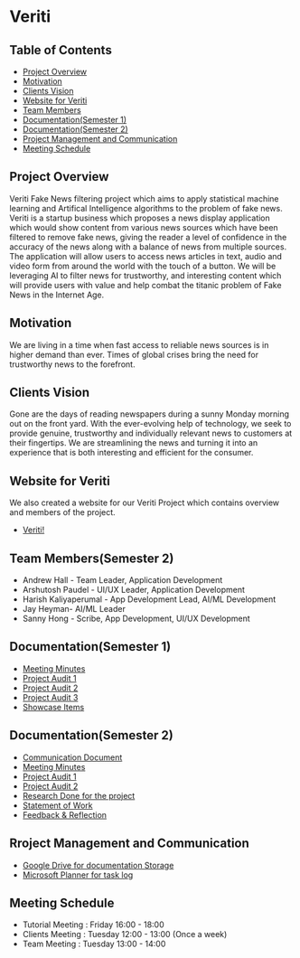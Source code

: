 # Veriti

## Table of Contents
* [Project Overview](#project-overview)
* [Motivation](#motivation)
* [Clients Vision](#clients-vision)
* [Website for Veriti](#websi)
* [Team Members](#team-members)
* [Documentation(Semester 1)](#documentation-semester-1)
* [Documentation(Semester 2)](#documentation-semester-2)
* [Project Management and Communication](#project-management-and-communication)
* [Meeting Schedule](#meeting-schedule)


## Project Overview
Veriti Fake News filtering project which aims to apply statistical machine learning and Artifical Intelligence algorithms to the problem of fake news. Veriti is a startup business which proposes a news display application which would show content from various news sources which have been filtered to remove fake news, giving the reader a level of confidence in the accuracy of the news along with a balance of news from multiple sources. The application will allow users to access news articles in text, audio and video form from around the world with the touch of a button. We will be leveraging AI to filter news for trustworthy, and interesting content which will provide users with value and help combat the titanic problem of Fake News in the Internet Age.

## Motivation
We are living in a time when fast access to reliable news sources is in higher demand than ever. Times of global crises bring the need for trustworthy news to the forefront.

## Clients Vision
Gone are the days of reading newspapers during a sunny Monday morning out on the front yard. With the ever-evolving help of technology, we seek to provide genuine, trustworthy and individually relevant news to customers at their fingertips. We are streamlining the news and turning it into an experience that is both interesting and efficient for the consumer. 

## Website for Veriti
We also created a website for our Veriti Project which contains overview and members of the project.
- [Veriti!](https://sites.google.com/view/veriti/#h.wln1je7s8ewt)

## Team Members(Semester 2)
- Andrew Hall - Team Leader, Application Development
- Arshutosh Paudel - UI/UX Leader, Application Development
- Harish Kaliyaperumal - App Development Lead, AI/ML Development
- Jay Heyman​- AI/ML Leader​
- Sanny Hong​ - Scribe, App Development, UI/UX Development​

## Documentation(Semester 1)
- [Meeting Minutes](https://drive.google.com/drive/folders/1Z37U6ZIGwwG-HzEAaSN22_vTykuAnBok?usp=sharing)
- [Project Audit 1](https://drive.google.com/drive/folders/1l9G_SIKWSDVadqf13wGkGcWf-lFZIZIk?usp=sharing)
- [Project Audit 2](https://drive.google.com/drive/folders/1JQWeVpZ2X1BSqqxF6z5COyJnrUO94j7f?usp=sharing)
- [Project Audit 3](https://drive.google.com/drive/folders/1IHaArjOz8D-_eq4-6uXdH46U9NSywqtF?usp=sharing)
- [Showcase Items](https://drive.google.com/drive/folders/1y-COYHbI5b3nlmd9jpz3nU4vO3luHqDe?usp=sharing)

## Documentation(Semester 2)
- [Communication Document](https://docs.google.com/document/d/1Y_dyhCAuoTM0jxEbyiXzjQaNaDeoiTfVqYjiQvUADnQ/edit?usp=sharing)
- [Meeting Minutes](https://drive.google.com/drive/folders/1upavabqlHOQ221rhMnEXg1b_aurWXwzM?usp=sharing)
- [Project Audit 1](https://drive.google.com/drive/folders/1zZ4Hds7zg0q5kHrIPcZpsEBuVZEf1eKw?usp=sharing)
- [Project Audit 2](https://drive.google.com/drive/folders/12LV9tDTD6UX11c0YeKouG8se9HztCDTR?usp=sharing)
- [Research Done for the project](https://drive.google.com/drive/folders/1BQaTkJfzwxWLmFnne_T4A1lwFItyKDam?usp=sharing)
- [Statement of Work](https://drive.google.com/drive/folders/1WRBmewPQiGX6eswLqQ27WqCG284EFoFX?usp=sharing)
- [Feedback & Reflection](https://drive.google.com/drive/folders/1RJ87i5w2UAPCj1A7MinpT9vZ895SF5zU?usp=sharing)

## Rroject Management and Communication
- [Google Drive for documentation Storage](https://drive.google.com/drive/folders/1eSVANGZcTTQHmhdbAeDPfytn9qH2z0SW?usp=sharing)
- [Microsoft Planner for task log](https://tasks.office.com/ANU365.onmicrosoft.com/en-US/Home/Planner/#/plantaskboard?groupId=b281e11d-1009-476d-8907-ebd2be2edb48&planId=kZ83flB2k06jqDMWq27Jn8gAFks5)

## Meeting Schedule
- Tutorial Meeting : Friday 16:00 - 18:00
- Clients Meeting : Tuesday 12:00 - 13:00 (Once a week)
- Team Meeting : Tuesday 13:00 - 14:00

